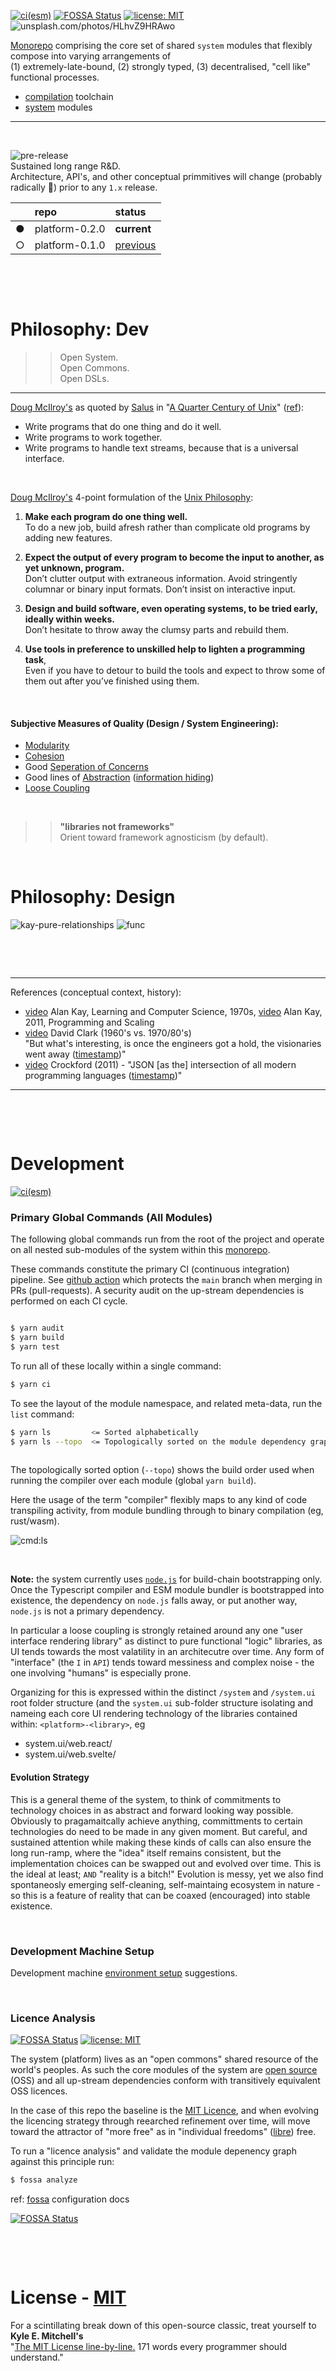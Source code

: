 [![ci(esm)](https://github.com/cellplatform/platform-0.2.0/actions/workflows/node.esm.yml/badge.svg)](https://github.com/cellplatform/platform-0.2.0/actions/workflows/node.esm.yml)
[![FOSSA Status](https://app.fossa.com/api/projects/custom%2B8499%2Fgithub.com%2Fcellplatform%2Fplatform-0.2.0.svg?type=shield)](https://app.fossa.com/projects/custom%2B8499%2Fgithub.com%2Fcellplatform%2Fplatform-0.2.0?ref=badge_shield)
[![license: MIT](https://img.shields.io/badge/license-MIT-blue.svg)](https://opensource.org/licenses/MIT)
![unsplash.com/photos/HLhvZ9HRAwo](https://user-images.githubusercontent.com/185555/190844133-653f7611-c382-40df-b2b0-ea423555e675.png)





[Monorepo](https://en.wikipedia.org/wiki/Monorepo) comprising the core set of shared `system` modules that flexibly compose into varying arrangements of   
(1) extremely-late-bound, (2) strongly typed, (3) decentralised, "cell like" functional processes.

- [compilation](/code/compiler/) toolchain
- [system](/code/system/) modules

---

<p>&nbsp;</p>

![pre-release](https://img.shields.io/badge/status-pre--release-orange.svg)  
Sustained long range R&D.  
Architecture, API's, and other conceptual primmitives will change (probably radically 🐷) prior to any `1.x` release.


|     | repo                | status
| --- | :---                | :---
|  ●  | platform-0.2.0      | __current__
|  ○  | platform-0.1.0      | [previous](https://github.com/cellplatform/platform-0.1.0)



<p>&nbsp;</p>
<p>&nbsp;</p>

# Philosophy: Dev

>> Open System.  
   Open Commons.  
   Open DSLs.

---

[Doug McIlroy's](https://en.wikipedia.org/wiki/Douglas_McIlroy) as quoted by [Salus](https://en.wikipedia.org/wiki/Peter_H._Salus) in "[A Quarter Century of Unix](https://www.google.co.nz/books/edition/_/ULBQAAAAMAAJ?hl=en&gbpv=0)" ([ref](https://blog.izs.me/2013/04/unix-philosophy-and-nodejs/)):

- Write programs that do one thing and do it well.
- Write programs to work together.
- Write programs to handle text streams, because that is a universal interface.

<p>&nbsp;</p>

[Doug McIlroy's](https://en.wikipedia.org/wiki/Douglas_McIlroy) 4-point formulation of the [Unix Philosophy](http://www.catb.org/esr/writings/taoup/html/ch01s06.html):

1. **Make each program do one thing well.**  
   To do a new job, build afresh rather than complicate old programs by adding new features.

2. **Expect the output of every program to become the input to another, as yet unknown, program.**  
   Don’t clutter output with extraneous information. Avoid stringently columnar or binary input formats. Don’t insist on interactive input.

3. **Design and build software, even operating systems, to be tried early, ideally within weeks.**  
   Don’t hesitate to throw away the clumsy parts and rebuild them.

4. **Use tools in preference to unskilled help to lighten a programming task**,  
   Even if you have to detour to build the tools and expect to throw some of them out after you’ve finished using them.

<p>&nbsp;</p>

#### Subjective Measures of Quality (Design / System Engineering):

- [Modularity](https://en.wikipedia.org/wiki/Modularity)
- [Cohesion](https://en.wikipedia.org/wiki/Cohesion_(computer_science))
- Good [Seperation of Concerns](https://en.wikipedia.org/wiki/Separation_of_concerns)
- Good lines of [Abstraction](https://en.wikipedia.org/wiki/Abstraction_(computer_science))  ([information hiding](https://en.wikipedia.org/wiki/Information_hiding))
- [Loose Coupling](https://en.wikipedia.org/wiki/Loose_coupling)

<p>&nbsp;</p>


>> **"libraries not frameworks"**  
>> Orient toward framework agnosticism (by default).

<p>&nbsp;</p>

# Philosophy: Design

![kay-pure-relationships](https://user-images.githubusercontent.com/185555/186360463-cfd81f46-3429-4741-bbb3-b32015a388ac.png)
![func](https://user-images.githubusercontent.com/185555/185738258-68e54981-0eb8-49b8-b8a8-a64b1ac45023.png)

<p>&nbsp;</p>
<p>&nbsp;</p>

---

References (conceptual context, history):

- [video](https://www.youtube.com/watch?v=Ud8WRAdihPg) Alan Kay, Learning and Computer Science, 1970s, [video](https://www.youtube.com/watch?v=YyIQKBzIuBY) Alan Kay, 2011, Programming and Scaling
- [video](https://www.youtube.com/watch?v=cmi-AXKvx30&t=323s) David Clark (1960's vs. 1970/80's)  
  "But what's interesting, is once the engineers got a hold, the visionaries went away ([timestamp](https://www.youtube.com/watch?v=cmi-AXKvx30&t=253s))"
- [video](https://www.youtube.com/watch?v=-C-JoyNuQJs) Crockford (2011) - "JSON [as the] intersection of all modern programming languages ([timestamp](https://youtu.be/-C-JoyNuQJs?t=741))"

---

<p>&nbsp;</p>
<p>&nbsp;</p>

# Development

[![ci(esm)](https://github.com/cellplatform/platform-0.2.0/actions/workflows/node.esm.yml/badge.svg)](https://github.com/cellplatform/platform-0.2.0/actions/workflows/node.esm.yml)

### Primary Global Commands (All Modules)

The following global commands run from the root of the project and operate on all nested
sub-modules of the system within this [monorepo](https://en.wikipedia.org/wiki/Monorepo).

These commands constitute the primary CI (continuous integration) pipeline.
See [github action](https://github.com/cellplatform/platform-0.2.0/actions/workflows/node.esm.yml)
which protects the `main` branch when merging in PRs (pull-requests). 
A security audit on the up-stream dependencies is performed on each CI cycle.


```bash

$ yarn audit
$ yarn build
$ yarn test

```

To run all of these locally within a single command:
```bash
$ yarn ci
```

To see the layout of the module namespace, and related meta-data, run the `list` command:
```bash
$ yarn ls         <= Sorted alphabetically
$ yarn ls --topo  <= Topologically sorted on the module dependency graph (depth-first)
                        
```

The topologically sorted option (`--topo`) shows the build order used when running the compiler over each module (global `yarn build`).

Here the usage of the term "compiler" flexibly maps to any kind of code transpiling activity, from module bundling through to binary compilation (eg, rust/wasm).


![cmd:ls](https://user-images.githubusercontent.com/185555/192442837-debd2c41-b1e8-4c1a-a4d6-1dcbf83173fd.png)





<p>&nbsp;</p>

**Note:** the system currently uses [`node.js`](https://nodejs.org/) for build-chain bootstrapping only. Once the Typescript compiler 
and ESM module bundler is bootstrapped into existence, the dependency on `node.js` falls away, or put another way, `node.js` is not a 
primary dependency.  

In particular a loose coupling is strongly retained around any one  "user interface rendering library" as distinct to pure functional "logic" libraries, as UI tends towards the most valatility in an architecutre over time.  Any form of "interface" (the `I` in `API`) tends toward messiness and complex noise - the one involving "humans" is especially prone.   

Organizing for this is expressed within the distinct `/system` and `/system.ui` root folder structure (and the `system.ui` sub-folder structure isolating and nameing each core UI rendering technology of the libraries contained within: `<platform>-<library>`, eg 

- system.ui/web.react/<library>
- system.ui/web.svelte/<library>


#### Evolution Strategy

This is a general theme of the system, to think of commitments to technology choices in as abstract and forward looking way possible.
Obviously to pragamaitcally achieve anything, committments to certain technologies do need to be made in any given moment.  But careful, and sustained
attention while making these kinds of calls can also ensure the long run-ramp, where the "idea" itself remains consistent, but the implementation
choices can be swapped out and evolved over time.  This is the ideal at least; `AND` "reality is a bitch!"  Evolution is messy, yet we also find spontaneosly emerging self-cleaning, self-maintaing ecosystem in nature - so this is a feature of reality that can be coaxed (encouraged) into stable existence.


<p>&nbsp;</p>

### Development Machine Setup

Development machine [environment setup](docs/env.setup.md) suggestions.

<p>&nbsp;</p>

### Licence Analysis

[![FOSSA Status](https://app.fossa.com/api/projects/custom%2B8499%2Fgithub.com%2Fcellplatform%2Fplatform-0.2.0.svg?type=shield)](https://app.fossa.com/projects/custom%2B8499%2Fgithub.com%2Fcellplatform%2Fplatform-0.2.0?ref=badge_shield)
[![license: MIT](https://img.shields.io/badge/license-MIT-blue.svg)](https://opensource.org/licenses/MIT)

The system (platform) lives as an "open commons" shared resource of the world's peoples. As such the core modules of the system are [open source](https://en.wikipedia.org/wiki/Open-source_software) (OSS) and all up-stream dependencies conform with transitively equivalent OSS licences.

In the case of this repo the baseline is the [MIT Licence](LICENSE), and when evolving the licencing strategy through reearched refinement over time, will move toward the attractor of "more free" as in "individual freedoms" ([libre](https://en.wiktionary.org/wiki/libre)) free.

To run a "licence analysis" and validate the module depenency graph against this principle run:

```bash
$ fossa analyze
```

ref: [fossa](https://docs.fossa.com/docs/importing-a-project) configuration docs

[![FOSSA Status](https://app.fossa.com/api/projects/custom%2B8499%2Fgithub.com%2Fcellplatform%2Fplatform-0.2.0.svg?type=large)](https://app.fossa.com/projects/custom%2B8499%2Fgithub.com%2Fcellplatform%2Fplatform-0.2.0?ref=badge_large)

<p>&nbsp;</p>
<p>&nbsp;</p>

# License - [MIT](LICENSE)

For a scintillating break down of this open-source classic, treat yourself to **Kyle E. Mitchell's**  
"[The MIT License line-by-line.](https://writing.kemitchell.com/2016/09/21/MIT-License-Line-by-Line.html) 171 words every programmer should understand."

<p>&nbsp;</p>
